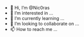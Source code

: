 - 👋 Hi, I’m @Nic0ras
- 👀 I’m interested in ...
- 🌱 I’m currently learning ...
- 💞️ I’m looking to collaborate on ...
- 📫 How to reach me ...

<!---
Nic0ras/Nic0ras is a ✨ special ✨ repository because its `README.md` (this file) appears on your GitHub profile.
You can click the Preview link to take a look at your changes.
--->
